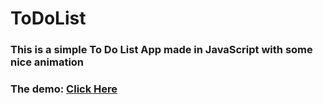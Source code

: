 # ToDoList
### This is a simple To Do List App made in JavaScript with some nice animation

### The demo: [Click Here](https://ezzdin-todo-list.netlify.app/)